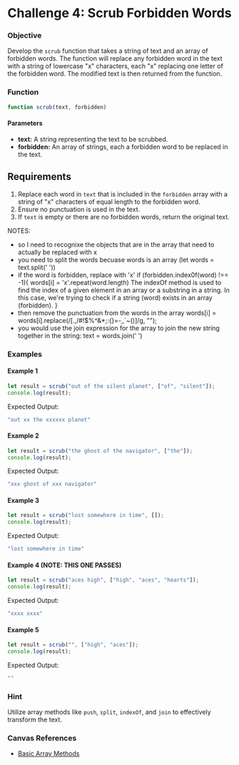 # Challenge 4: Scrub Forbidden Words

### Objective
Develop the `scrub` function that takes a string of text and an array of forbidden words. The function will replace any forbidden word in the text with a string of lowercase "x" characters, each "x" replacing one letter of the forbidden word. The modified text is then returned from the function.

### Function
```javascript
function scrub(text, forbidden)
```

#### Parameters
- **text:** A string representing the text to be scrubbed.
- **forbidden:** An array of strings, each a forbidden word to be replaced in the text.

## Requirements
1. Replace each word in `text` that is included in the `forbidden` array with a string of "x" characters of equal length to the forbidden word.
2. Ensure no punctuation is used in the text.
3. If `text` is empty or there are no forbidden words, return the original text.


NOTES: 

- so I need to recognixe the objects that are in the array that need to 
actually be replaced with x 
- you need to split the words becuase words is an array (let words = text.split(' '))
- if the word is forbidden, replace with 'x' 
if (forbidden.index0f(word) !== -1){
  words[i] = 'x'.repeat(word.length) The indexOf method is used to find the index of a given element in an array or a substring in a string. In this case, we're trying to check if a string (word) exists in an array (forbidden).
}
- then remove the punctuation from the words in the array 
words[i] = words[i].replace(/[.,\/#!$%\^&\*;:{}=\-_`~()]/g, "");
- you would use the join expression for the array to join the new string together in the string: text = words.join(' ')







### Examples

#### Example 1
```javascript
let result = scrub("out of the silent planet", ["of", "silent"]);
console.log(result);
```
Expected Output:
```javascript
"out xx the xxxxxx planet"
```

#### Example 2
```javascript
let result = scrub("the ghost of the navigator", ["the"]);
console.log(result);
```
Expected Output:
```javascript
"xxx ghost of xxx navigator"
```

#### Example 3
```javascript
let result = scrub("lost somewhere in time", []);
console.log(result);
```
Expected Output:
```javascript
"lost somewhere in time"
```

#### Example 4 (NOTE: THIS ONE PASSES)
```javascript
let result = scrub("aces high", ["high", "aces", "hearts"]);
console.log(result);
```
Expected Output:
```javascript
"xxxx xxxx"
```

#### Example 5
```javascript
let result = scrub("", ["high", "aces"]);
console.log(result);
```
Expected Output:
```javascript
""
```

### Hint
Utilize array methods like `push`, `split`, `indexOf`, and `join` to effectively transform the text.

### Canvas References
- [Basic Array Methods](https://bloomtech.instructure.com/courses/2785/modules/items/690462)